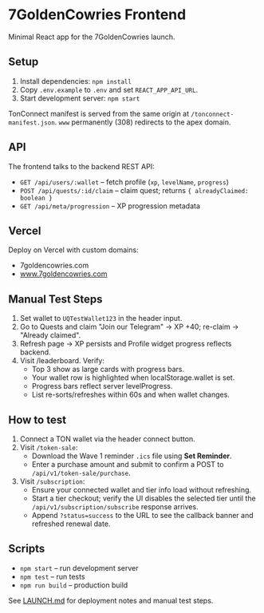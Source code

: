 # 7GoldenCowries Frontend

Minimal React app for the 7GoldenCowries launch.

## Setup

1. Install dependencies: `npm install`
2. Copy `.env.example` to `.env` and set `REACT_APP_API_URL`.
3. Start development server: `npm start`

TonConnect manifest is served from the same origin at `/tonconnect-manifest.json`. `www` permanently (308) redirects to the apex domain.

## API

The frontend talks to the backend REST API:

- `GET /api/users/:wallet` – fetch profile (`xp`, `levelName`, `progress`)
- `POST /api/quests/:id/claim` – claim quest; returns `{ alreadyClaimed: boolean }`
- `GET /api/meta/progression` – XP progression metadata

## Vercel

Deploy on Vercel with custom domains:
- 7goldencowries.com
- www.7goldencowries.com

## Manual Test Steps

1. Set wallet to `UQTestWallet123` in the header input.
2. Go to Quests and claim "Join our Telegram" → XP +40; re-claim → "Already claimed".
3. Refresh page → XP persists and Profile widget progress reflects backend.
4. Visit /leaderboard. Verify:
   - Top 3 show as large cards with progress bars.
   - Your wallet row is highlighted when localStorage.wallet is set.
   - Progress bars reflect server levelProgress.
   - List re-sorts/refreshes within 60s and when wallet changes.

## How to test

1. Connect a TON wallet via the header connect button.
2. Visit `/token-sale`:
   - Download the Wave 1 reminder `.ics` file using **Set Reminder**.
   - Enter a purchase amount and submit to confirm a POST to `/api/v1/token-sale/purchase`.
3. Visit `/subscription`:
   - Ensure your connected wallet and tier info load without refreshing.
   - Start a tier checkout; verify the UI disables the selected tier until the `/api/v1/subscription/subscribe` response arrives.
   - Append `?status=success` to the URL to see the callback banner and refreshed renewal date.

## Scripts

- `npm start` – run development server
- `npm test` – run tests
- `npm run build` – production build

See [LAUNCH.md](LAUNCH.md) for deployment notes and manual test steps.
